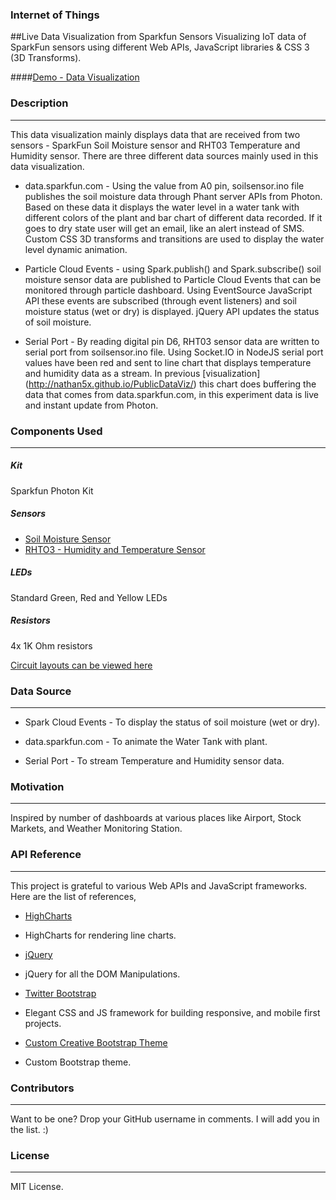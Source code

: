 ### Internet of Things
##Live Data Visualization from Sparkfun Sensors
Visualizing IoT data of SparkFun sensors using different Web APIs, JavaScript libraries & CSS 3 (3D Transforms).

####[Demo - Data Visualization](http://nathan5x.github.io/IoT-DataViz/)

### Description
---
This data visualization mainly displays data that are received from two sensors - SparkFun Soil Moisture sensor and RHT03 Temperature and Humidity sensor. There are three different data sources mainly used in this data visualization.

* data.sparkfun.com - Using the value from A0 pin, soilsensor.ino file publishes the soil moisture data through Phant server APIs from Photon. Based on these data it displays the water level in a water tank with different colors of the plant and bar chart of different data recorded. If it goes to dry state user will get an email, like an alert instead of SMS. Custom CSS 3D transforms and transitions are used to display the water level dynamic animation.

* Particle Cloud Events - using Spark.publish() and Spark.subscribe() soil moisture sensor data are published to Particle Cloud Events that can be monitored through particle dashboard. Using EventSource JavaScript API these events are subscribed (through event listeners) and soil moisture status (wet or dry) is displayed. jQuery API updates the status of soil moisture.

* Serial Port - By reading digital pin D6, RHT03 sensor data are written to serial port from soilsensor.ino file.  Using Socket.IO in NodeJS serial port values have been red and sent to line chart that displays temperature and humidity data as a stream. In previous [visualization] (http://nathan5x.github.io/PublicDataViz/) this chart does buffering the data that comes from data.sparkfun.com, in this experiment data is live and instant update from Photon. 

### Components Used
---
##### Kit
Sparkfun Photon Kit

##### Sensors
* [Soil Moisture Sensor](https://www.sparkfun.com/products/13322)
* [RHTO3 - Humidity and Temperature Sensor](https://www.sparkfun.com/products/10167)

##### LEDs
Standard Green, Red and Yellow LEDs

##### Resistors
4x 1K Ohm resistors

[Circuit layouts can be viewed here](https://github.com/nathan5x/IoT-DataViz/tree/master/CircuitLayouts)

### Data Source
---
* Spark Cloud Events - To display the status of soil moisture (wet or dry).

* data.sparkfun.com - To animate the Water Tank with plant.

* Serial Port - To stream Temperature and Humidity sensor data.

### Motivation
---
Inspired by number of dashboards at various places like Airport, Stock Markets, and Weather Monitoring Station.

### API Reference
---
This project is grateful to various Web APIs and JavaScript frameworks. Here are the list of references,

* [HighCharts](http://www.highcharts.com/demo/line-basic/dark-green)
 - HighCharts for rendering line charts.

* [jQuery](https://jquery.com/)
 - jQuery for all the DOM Manipulations.

* [Twitter Bootstrap](http://getbootstrap.com/)
 - Elegant CSS and JS framework for building responsive, and mobile first projects.

* [Custom Creative Bootstrap Theme](http://startbootstrap.com/template-overviews/creative/)
 - Custom Bootstrap theme.

### Contributors
---
Want to be one? Drop your GitHub username in comments. I will add you in the list. :)

### License
---
MIT License.
